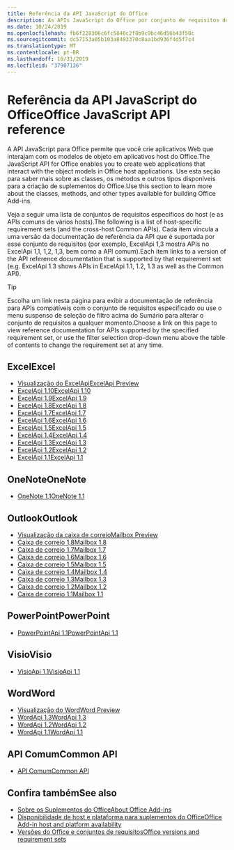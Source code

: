 ```yaml
---
title: Referência da API JavaScript do Office
description: As APIs JavaScript do Office por conjunto de requisitos de host
ms.date: 10/24/2019
ms.openlocfilehash: fb6f228306c6fc5840c2f8b9c9bc46d56b43f50c
ms.sourcegitcommit: dc57153a05b103a8493370c8aa1bd936f4d5f7c4
ms.translationtype: MT
ms.contentlocale: pt-BR
ms.lasthandoff: 10/31/2019
ms.locfileid: "37907136"
---
```

# <a name="office-javascript-api-reference"></a><span data-ttu-id="d1c24-103">Referência da API JavaScript do Office</span><span class="sxs-lookup"><span data-stu-id="d1c24-103">Office JavaScript API reference</span></span>

<span data-ttu-id="d1c24-104">A API JavaScript para Office permite que você crie aplicativos Web que interajam com os modelos de objeto em aplicativos host do Office.</span><span class="sxs-lookup"><span data-stu-id="d1c24-104">The JavaScript API for Office enables you to create web applications that interact with the object models in Office host applications.</span></span> <span data-ttu-id="d1c24-105">Use esta seção para saber mais sobre as classes, os métodos e outros tipos disponíveis para a criação de suplementos do Office.</span><span class="sxs-lookup"><span data-stu-id="d1c24-105">Use this section to learn more about the classes, methods, and other types available for building Office Add-ins.</span></span>

<span data-ttu-id="d1c24-106">Veja a seguir uma lista de conjuntos de requisitos específicos do host (e as APIs comuns de vários hosts).</span><span class="sxs-lookup"><span data-stu-id="d1c24-106">The following is a list of host-specific requirement sets (and the cross-host Common APIs).</span></span> <span data-ttu-id="d1c24-107">Cada item vincula a uma versão da documentação de referência da API que é suportada por esse conjunto de requisitos (por exemplo, ExcelApi 1,3 mostra APIs no ExcelApi 1,1, 1,2, 1,3, bem como a API comum).</span><span class="sxs-lookup"><span data-stu-id="d1c24-107">Each item links to a version of the API reference documentation that is supported by that requirement set (e.g. ExcelApi 1.3 shows APIs in ExcelApi 1.1, 1.2, 1.3 as well as the Common API).</span></span>

> [!TIP]
> <span data-ttu-id="d1c24-108">Escolha um link nesta página para exibir a documentação de referência para APIs compatíveis com o conjunto de requisitos especificado ou use o menu suspenso de seleção de filtro acima do Sumário para alterar o conjunto de requisitos a qualquer momento.</span><span class="sxs-lookup"><span data-stu-id="d1c24-108">Choose a link on this page to view reference documentation for APIs supported by the specified requirement set, or use the filter selection drop-down menu above the table of contents to change the requirement set at any time.</span></span>

## <a name="excel"></a><span data-ttu-id="d1c24-109">Excel</span><span class="sxs-lookup"><span data-stu-id="d1c24-109">Excel</span></span>

- [<span data-ttu-id="d1c24-110">Visualização do ExcelApi</span><span class="sxs-lookup"><span data-stu-id="d1c24-110">ExcelApi Preview</span></span>](/javascript/api/excel?view=excel-js-preview)
- [<span data-ttu-id="d1c24-111">ExcelApi 1.10</span><span class="sxs-lookup"><span data-stu-id="d1c24-111">ExcelApi 1.10</span></span>](/javascript/api/excel?view=excel-js-1.10)
- [<span data-ttu-id="d1c24-112">ExcelApi 1.9</span><span class="sxs-lookup"><span data-stu-id="d1c24-112">ExcelApi 1.9</span></span>](/javascript/api/excel?view=excel-js-1.9)
- [<span data-ttu-id="d1c24-113">ExcelApi 1.8</span><span class="sxs-lookup"><span data-stu-id="d1c24-113">ExcelApi 1.8</span></span>](/javascript/api/excel?view=excel-js-1.8)
- [<span data-ttu-id="d1c24-114">ExcelApi 1.7</span><span class="sxs-lookup"><span data-stu-id="d1c24-114">ExcelApi 1.7</span></span>](/javascript/api/excel?view=excel-js-1.7)
- [<span data-ttu-id="d1c24-115">ExcelApi 1.6</span><span class="sxs-lookup"><span data-stu-id="d1c24-115">ExcelApi 1.6</span></span>](/javascript/api/excel?view=excel-js-1.6)
- [<span data-ttu-id="d1c24-116">ExcelApi 1.5</span><span class="sxs-lookup"><span data-stu-id="d1c24-116">ExcelApi 1.5</span></span>](/javascript/api/excel?view=excel-js-1.5)
- [<span data-ttu-id="d1c24-117">ExcelApi 1.4</span><span class="sxs-lookup"><span data-stu-id="d1c24-117">ExcelApi 1.4</span></span>](/javascript/api/excel?view=excel-js-1.4)
- [<span data-ttu-id="d1c24-118">ExcelApi 1.3</span><span class="sxs-lookup"><span data-stu-id="d1c24-118">ExcelApi 1.3</span></span>](/javascript/api/excel?view=excel-js-1.3)
- [<span data-ttu-id="d1c24-119">ExcelApi 1.2</span><span class="sxs-lookup"><span data-stu-id="d1c24-119">ExcelApi 1.2</span></span>](/javascript/api/excel?view=excel-js-1.2)
- [<span data-ttu-id="d1c24-120">ExcelApi 1.1</span><span class="sxs-lookup"><span data-stu-id="d1c24-120">ExcelApi 1.1</span></span>](/javascript/api/excel?view=excel-js-1.1)

## <a name="onenote"></a><span data-ttu-id="d1c24-121">OneNote</span><span class="sxs-lookup"><span data-stu-id="d1c24-121">OneNote</span></span>

- [<span data-ttu-id="d1c24-122">OneNote 1,1</span><span class="sxs-lookup"><span data-stu-id="d1c24-122">OneNote 1.1</span></span>](/javascript/api/onenote?view=onenote-js-1.1)

## <a name="outlook"></a><span data-ttu-id="d1c24-123">Outlook</span><span class="sxs-lookup"><span data-stu-id="d1c24-123">Outlook</span></span>

- [<span data-ttu-id="d1c24-124">Visualização da caixa de correio</span><span class="sxs-lookup"><span data-stu-id="d1c24-124">Mailbox Preview</span></span>](/javascript/api/outlook?view=outlook-js-preview)
- [<span data-ttu-id="d1c24-125">Caixa de correio 1,8</span><span class="sxs-lookup"><span data-stu-id="d1c24-125">Mailbox 1.8</span></span>](/javascript/api/outlook?view=outlook-js-1.8)
- [<span data-ttu-id="d1c24-126">Caixa de correio 1.7</span><span class="sxs-lookup"><span data-stu-id="d1c24-126">Mailbox 1.7</span></span>](/javascript/api/outlook?view=outlook-js-1.7)
- [<span data-ttu-id="d1c24-127">Caixa de correio 1.6</span><span class="sxs-lookup"><span data-stu-id="d1c24-127">Mailbox 1.6</span></span>](/javascript/api/outlook?view=outlook-js-1.6)
- [<span data-ttu-id="d1c24-128">Caixa de correio 1.5</span><span class="sxs-lookup"><span data-stu-id="d1c24-128">Mailbox 1.5</span></span>](/javascript/api/outlook?view=outlook-js-1.5)
- [<span data-ttu-id="d1c24-129"> Caixa de correio 1.4</span><span class="sxs-lookup"><span data-stu-id="d1c24-129">Mailbox 1.4</span></span>](/javascript/api/outlook?view=outlook-js-1.4)
- [<span data-ttu-id="d1c24-130"> Caixa de correio 1.3</span><span class="sxs-lookup"><span data-stu-id="d1c24-130">Mailbox 1.3</span></span>](/javascript/api/outlook?view=outlook-js-1.3)
- [<span data-ttu-id="d1c24-131">Caixa de correio 1.2</span><span class="sxs-lookup"><span data-stu-id="d1c24-131">Mailbox 1.2</span></span>](/javascript/api/outlook?view=outlook-js-1.2)
- [<span data-ttu-id="d1c24-132"> Caixa de correio 1.1</span><span class="sxs-lookup"><span data-stu-id="d1c24-132">Mailbox 1.1</span></span>](/javascript/api/outlook?view=outlook-js-1.1)

## <a name="powerpoint"></a><span data-ttu-id="d1c24-133">PowerPoint</span><span class="sxs-lookup"><span data-stu-id="d1c24-133">PowerPoint</span></span>

- [<span data-ttu-id="d1c24-134">PowerPointApi 1.1</span><span class="sxs-lookup"><span data-stu-id="d1c24-134">PowerPointApi 1.1</span></span>](/javascript/api/powerpoint?view=powerpoint-js-1.1)

## <a name="visio"></a><span data-ttu-id="d1c24-135">Visio</span><span class="sxs-lookup"><span data-stu-id="d1c24-135">Visio</span></span>

- [<span data-ttu-id="d1c24-136">VisioApi 1,1</span><span class="sxs-lookup"><span data-stu-id="d1c24-136">VisioApi 1.1</span></span>](/javascript/api/visio?view=visio-js-1.1)

## <a name="word"></a><span data-ttu-id="d1c24-137">Word</span><span class="sxs-lookup"><span data-stu-id="d1c24-137">Word</span></span>

- [<span data-ttu-id="d1c24-138">Visualização do Word</span><span class="sxs-lookup"><span data-stu-id="d1c24-138">Word Preview</span></span>](/javascript/api/word?view=word-js-preview)
- [<span data-ttu-id="d1c24-139">WordApi 1.3</span><span class="sxs-lookup"><span data-stu-id="d1c24-139">WordApi 1.3</span></span>](/javascript/api/word?view=word-js-1.3)
- [<span data-ttu-id="d1c24-140">WordApi 1.2</span><span class="sxs-lookup"><span data-stu-id="d1c24-140">WordApi 1.2</span></span>](/javascript/api/word?view=word-js-1.2)
- [<span data-ttu-id="d1c24-141">WordApi 1.1</span><span class="sxs-lookup"><span data-stu-id="d1c24-141">WordApi 1.1</span></span>](/javascript/api/word?view=word-js-1.1)

## <a name="common-api"></a><span data-ttu-id="d1c24-142">API Comum</span><span class="sxs-lookup"><span data-stu-id="d1c24-142">Common API</span></span>

- [<span data-ttu-id="d1c24-143">API Comum</span><span class="sxs-lookup"><span data-stu-id="d1c24-143">Common API</span></span>](/javascript/api/office?view=common-js)

## <a name="see-also"></a><span data-ttu-id="d1c24-144">Confira também</span><span class="sxs-lookup"><span data-stu-id="d1c24-144">See also</span></span>

- [<span data-ttu-id="d1c24-145">Sobre os Suplementos do Office</span><span class="sxs-lookup"><span data-stu-id="d1c24-145">About Office Add-ins</span></span>](/office/dev/add-ins/overview)
- [<span data-ttu-id="d1c24-146">Disponibilidade de host e plataforma para suplementos do Office</span><span class="sxs-lookup"><span data-stu-id="d1c24-146">Office Add-in host and platform availability</span></span>](/office/dev/add-ins/overview/office-add-in-availability)
- [<span data-ttu-id="d1c24-147">Versões do Office e conjuntos de requisitos</span><span class="sxs-lookup"><span data-stu-id="d1c24-147">Office versions and requirement sets</span></span>](/office/dev/add-ins/develop/office-versions-and-requirement-sets)
